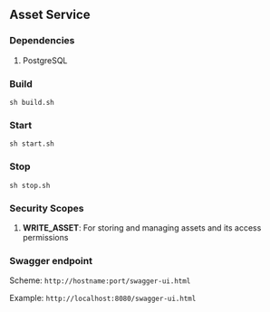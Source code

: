 ## Asset Service

### Dependencies
1. PostgreSQL

### Build
`sh build.sh`
### Start
`sh start.sh`
### Stop
`sh stop.sh`

### Security Scopes
1. **WRITE_ASSET**: For storing and managing assets and its access permissions

### Swagger endpoint
Scheme: `http://hostname:port/swagger-ui.html`

Example: `http://localhost:8080/swagger-ui.html`